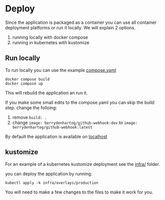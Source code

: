 # Deploy

Since the application is packaged as a container you can use all container deployment platforms or run it locally. We will explain 2 options.

1. running locally with docker compose
2. running in kubernetes with kustomize

## Run locally

To run locally you can use the example [compose.yaml](../compose.yaml)

```shell
docker compose build
docker compose up
```

This will rebuild the application an run it.

If you make some small edits to the compose.yaml you can skip the build step. change the folloing:

1. remove `build: .`
2. change `image: berrydenhartog/github-webhook:dev` to `image: berrydenhartog/github-webhook:latest`

By default the application is available on [localhost](http://localhost:8000)

## kustomize

For an example of a kubernetes kustomize deployment see the [infra/](/infra/) folder.

you can deploy the application by running:

```shell
kubectl apply -k infra/overlays/production
```

You will need to make a few changes to the files to make it work for you.

